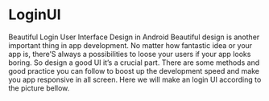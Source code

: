 # LoginUI
Beautiful Login User Interface Design in Android
Beautiful design is another important thing in app development. No matter how fantastic idea or your app is, there’S always a possibilities to loose your users if your app looks boring. So design a good UI it’s a crucial part. There are some methods and good practice you can follow to boost up the development speed and make you app responsive in all screen. Here we will make an login UI according to the picture bellow.

